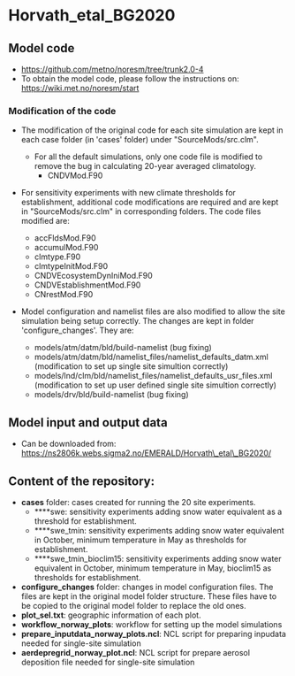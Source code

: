 # Horvath_etal_BG2020

## Model code
   - https://github.com/metno/noresm/tree/trunk2.0-4
   - To obtain the model code, please follow the instructions on: https://wiki.met.no/noresm/start

### Modification of the code
   - The modification of the original code for each site simulation are kept in each case folder (in 'cases' folder) under "SourceMods/src.clm".
      - For all the default simulations, only one code file is modified to remove the bug in calculating 20-year averaged climatology. 
        * CNDVMod.F90

   - For sensitivity experiments with new climate thresholds for establishment, additional code modifications are required and are kept in "SourceMods/src.clm" in corresponding folders. The code files modified are:
      * accFldsMod.F90
      * accumulMod.F90
      * clmtype.F90
      * clmtypeInitMod.F90
      * CNDVEcosystemDynIniMod.F90
      * CNDVEstablishmentMod.F90
      * CNrestMod.F90
 
   - Model configuration and namelist files are also modified to allow the site simulation being setup correctly. The changes are kept in folder 'configure_changes'. They are:
      * models/atm/datm/bld/build-namelist (bug fixing)
      * models/atm/datm/bld/namelist\_files/namelist\_defaults\_datm.xml  (modification to set up single site simultion correctly)
      * models/lnd/clm/bld/namelist\_files/namelist\_defaults\_usr\_files.xml (modification to set up user defined single site simultion correctly)
      * models/drv/bld/build-namelist (bug fixing)
        
## Model input and output data 
   - Can be downloaded from: https://ns2806k.webs.sigma2.no/EMERALD/Horvath\_etal\_BG2020/ 

## Content of the repository:
   - **cases** folder: cases created for running the 20 site experiments.
      -  ****swe: sensitivity experiments adding snow water equivalent as a threshold for establishment. 
      -  ****swe_tmin: sensitivity experiments adding snow water equivalent in October, minimum temperature in May as thresholds for establishment.
      -  ****swe\_tmin\_bioclim15: sensitivity experiments adding snow water equivalent in October, minimum temperature in May, bioclim15 as thresholds for establishment. 
   - **configure_changes** folder: changes in model configuration files. The files are kept in the original model folder structure. These files have to be copied to the original model folder to replace the old ones.
   - **plot_sel.txt**: geographic information of each plot.
   - **workflow\_norway\_plots**: workflow for setting up the model simulations
   - **prepare\_inputdata\_norway\_plots.ncl**: NCL script for preparing inpudata needed for single-site simulation
   - **aerdepregrid\_norway\_plot.ncl**: NCL script for prepare aerosol deposition file needed for single-site simulation
